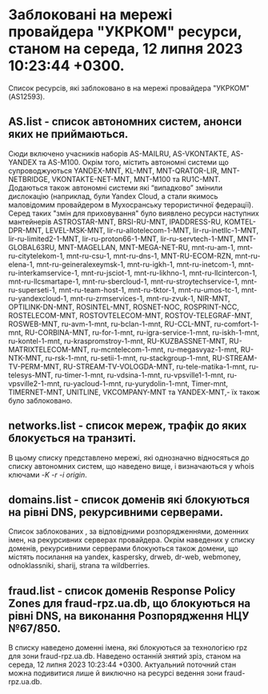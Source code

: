 # Заблоковані на мережі провайдера "УКРКОМ" ресурси, станом на середа, 12 липня 2023 10:23:44 +0300.
Список ресурсів, які заблоковано в на мережі провайдера "УКРКОМ" (AS12593).

## <b>AS.list</b> - список автономних систем, анонси яких не приймаються.

Сюди включено учасників наборів AS-MAILRU, AS-VKONTAKTE, AS-YANDEX та
AS-M100. Окрім того, містить автономні системи що супроводжуються
YANDEX-MNT, KL-MNT, MNT-QRATOR-LIR, MNT-NETBRIDGE, VKONTAKTE-NET-MNT,
MNT-M100 та RU1C-MNT. Додаються також автономні системи які “випадково”
змінили дислокацію (наприклад, були Yandex Cloud, а стали якимось
маловідомим провайдером в Мухосранську терористичної федерації). Серед
таких "змін для приховування" було виявлено ресурси наступних мантейнерів
ASTROSTAR-MNT, BRSI-RU-MNT, IPADDRESS-RU, KOMTEL-DPR-MNT, LEVEL-MSK-MNT, lir-ru-allotelecom-1-MNT, lir-ru-inetllc-1-MNT, lir-ru-limited2-1-MNT, lir-ru-proton66-1-MNT, lir-ru-servtech-1-MNT, MNT-GLOBAL63RU, MNT-MAGELLAN, MNT-MEGA-NET-RU, mnt-ru-am-1, mnt-ru-citytelekom-1, mnt-ru-csu-1, mnt-ru-dns-1, MNT-RU-ECOM-RZN, mnt-ru-elena-1, mnt-ru-geineralexeymsk-1, mnt-ru-igkh-1, mnt-ru-inetcom-1, mnt-ru-interkamservice-1, mnt-ru-jsciot-1, mnt-ru-likhno-1, mnt-ru-llcintercon-1, mnt-ru-llcsmartape-1, mnt-ru-sbercloud-1, mnt-ru-stroytechservice-1, mnt-ru-superseti-1, mnt-ru-team-host-1, mnt-ru-tktor-1, mnt-ru-umos-tc-1, mnt-ru-yandexcloud-1, mnt-ru-zrmservices-1, mnt-ru-zvuk-1, NIR-MNT, OPTILINK-DN-MNT, ROSINTEL-MNT, ROSNET-NOC, ROSPRINT-NCC, ROSTELECOM-MNT, ROSTOVTELECOM-MNT, ROSTOV-TELEGRAF-MNT, ROSWEB-MNT, ru-avm-1-mnt, ru-bclan-1-mnt, RU-CCL-MNT, ru-comfort-1-mnt, RU-CORBINA-MNT, ru-for-1-mnt, ru-igra-service-1-mnt, ru-iskh-1-mnt, ru-kontel-1-mnt, ru-kraspromstroy-1-mnt, RU-KUZBASSNET-MNT, RU-MATRIXTELECOM-MNT, ru-mcntelecom-1-mnt, ru-megasvyaz-1-mnt, RU-NTK-MNT, ru-rsk-1-mnt, ru-setii-1-mnt, ru-stackgroup-1-mnt, RU-STREAM-TV-PERM-MNT, RU-STREAM-TV-VOLOGDA-MNT, ru-tele-matika-1-mnt, ru-telesys-MNT, ru-timer-1-mnt, ru-vdsina-1-mnt, ru-vpsville1-1-mnt, ru-vpsville2-1-mnt, ru-yacloud-1-mnt, ru-yurydolin-1-mnt, Timer-mnt, TIMERNET-MNT, UNITLINE, VKCOMPANY-MNT та YANDEX-MNT,- їх також було заблоковано.

## <b>networks.list</b> - cписок мереж, трафік до яких блокується на транзиті.

В цьому списку представлено мережі, які однозначно відносяться до списку
автономних систем, що наведено вище, і визначаються у whois ключами _-K
-r -i origin_.

## <b>domains.list</b> - список доменів які блокуються на рівні DNS, рекурсивними серверами. 

Список заблокованих , за відповідними розпорядженнями, доменних імен, на
рекурсивних серверах провайдера. Окрім наведених у списку доменів, 
рекурсивними серверами блокуються також домени, що містять посилання на
yandex, kaspersky, drweb, dr-web, webmoney, odnoklassniki, sharij, strana
та wildberries.

## <b>fraud.list</b> - список доменів Response Policy Zones для fraud-rpz.ua.db, що блокуються на рівні DNS, на виконання Розпорядження НЦУ №67/850.

В списку наведено доменні імена, які блокуються за технологією rpz для
зони fraud-rpz.ua.db.
Наведено останній знятий зріз, станом на середа, 12 липня 2023 10:23:44 +0300.
Актуальний поточний стан можна подивитися лише й виключно на ресурсі
ведення зони fraud-rpz.ua.db.
